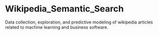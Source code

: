 # Wikipedia_Semantic_Search
Data collection, exploration, and predictive modeling of wikipedia articles related to machine learning and business software.
